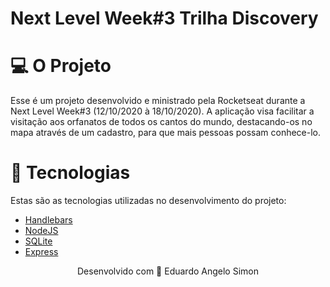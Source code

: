 # Next Level Week#3 Trilha Discovery

# 💻 O Projeto
Esse é um projeto desenvolvido e ministrado pela Rocketseat durante a Next Level Week#3 (12/10/2020 à 18/10/2020).
A aplicação visa facilitar a visitação aos orfanatos de todos os cantos do mundo, destacando-os no mapa através de um cadastro, para que mais pessoas possam conhece-lo.

# 🚀 Tecnologias
Estas são as tecnologias utilizadas no desenvolvimento do projeto:

- <a href="https://handlebarsjs.com/">Handlebars</a>
- <a href="https://nodejs.org/en/">NodeJS</a> <br>
- <a href="https://www.sqlite.org/index.html">SQLite</a> <br>
- <a href="https://expressjs.com/">Express</a> <br>


<p align="center">Desenvolvido com 🧡 Eduardo Angelo Simon</p>
